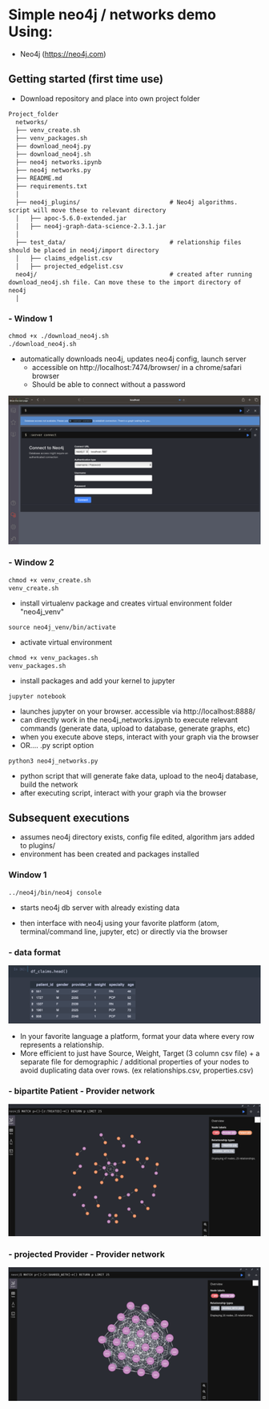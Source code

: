 # Simple neo4j / networks demo Using:
* Neo4j (https://neo4j.com)


## Getting started (first time use)
- Download repository and place into own project folder

```
Project_folder
  networks/
  ├── venv_create.sh                  
  ├── venv_packages.sh
  ├── download_neo4j.py
  ├── download_neo4j.sh
  ├── neo4j networks.ipynb
  ├── neo4j networks.py
  ├── README.md
  ├── requirements.txt
  │   
  ├── neo4j_plugins/                         # Neo4j algorithms. script will move these to relevant directory
  │   ├── apoc-5.6.0-extended.jar              
  │   ├── neo4j-graph-data-science-2.3.1.jar         
  │   
  ├── test_data/                             # relationship files should be placed in neo4j/import directory
  │   ├── claims_edgelist.csv        
  │   ├── projected_edgelist.csv    
  neo4j/                                     # created after running download_neo4j.sh file. Can move these to the import directory of neo4j
  │   
```

### - Window 1

 ```console
 chmod +x ./download_neo4j.sh
./download_neo4j.sh
 ```
 * automatically downloads neo4j, updates neo4j config, launch server
   * accessible on http://localhost:7474/browser/ in a chrome/safari browser
   * Should be able to connect without a password

![Alt text](/screenshots/neo4j_browser1.png?raw=true "neo4j browser")

### - Window 2
```console
chmod +x venv_create.sh
venv_create.sh
```
* install virtualenv package and creates virtual environment folder "neo4j_venv"

```console
source neo4j_venv/bin/activate
```
* activate virtual environment


```console
chmod +x venv_packages.sh
venv_packages.sh
```
* install packages and add your kernel to jupyter


```console
jupyter notebook
```
* launches jupyter on your browser. accessible via http://localhost:8888/
* can directly work in the neo4j_networks.ipynb to execute relevant commands (generate data, upload to database, generate graphs, etc)
* when you execute above steps, interact with your graph via the browser
* OR.... .py script option


```console
python3 neo4j_networks.py
```
* python script that will generate fake data, upload to the neo4j database, build the network
* after executing script, interact with your graph via the browser





## Subsequent executions

* assumes neo4j directory exists, config file edited, algorithm jars added to plugins/
*  environment has been created and packages installed

### Window 1
```console
../neo4j/bin/neo4j console
```
*  starts neo4j db server with already existing data


* then interface with neo4j using your favorite platform (atom, terminal/command line, jupyter, etc) or directly via the browser



### - data format
![Alt text](/screenshots/edgelist_example.png?raw=true "edgelist example")
* In your favorite language a platform, format your data where every row represents a relationship.
* More efficient to just have Source, Weight, Target (3 column csv file) + a separate file for demographic / additional properties of your nodes to avoid duplicating data over rows. (ex relationships.csv, properties.csv)


### - bipartite Patient - Provider network
![Alt text](/screenshots/patient_provider_graph.png?raw=true "patient provider example")


### - projected Provider - Provider network
![Alt text](/screenshots/provider_provider_graph.png?raw=true "patient provider example")
